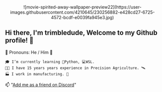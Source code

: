 <p align="center">![movie-spirited-away-wallpaper-preview22](https://user-images.githubusercontent.com/4210645/230256882-e428cd27-6725-4572-bcdf-e0039fa945e3.jpg)</p>

**Hi there, I'm trimbledude, Welcome to my Github profile!** 👋
---------------------------------------------------------------
👦 Pronouns: He / Him 👦 <br>

`🎓 I’m currently learning 🐍Python, 💻WSL.` <br>
`👨‍🌾 I have 15 years years experience in Precision Agriculture. 🛰` <br>
`🏭 I work in manufacturing. 🤖` <br>

📫 "[Add me as a friend on Discord](https://discord.com/users/trimbledude#1542)" <br>
<!--
**trimbledude/trimbledude** is a ✨ _special_ ✨ repository because its `README.md` (this file) appears on your GitHub profile.
-->
